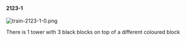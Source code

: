 #### 2123-1
![train-2123-1-0.png](https://github.com/lil-lab/nlvr/raw/master/nlvr/train/images/3/train-2123-1-0.png "train-2123-1-0.png")

There is 1 tower with 3 black blocks on top of a different coloured block